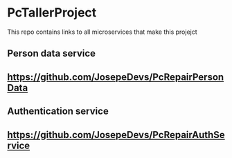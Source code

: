 # PcTallerProject
This repo contains links to all microservices that make this projejct



## Person data service
## https://github.com/JosepeDevs/PcRepairPersonData

## Authentication service
## https://github.com/JosepeDevs/PcRepairAuthService

